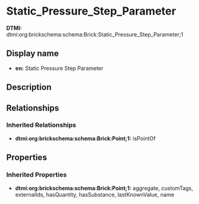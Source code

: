 # Static_Pressure_Step_Parameter
**DTMI:** dtmi:org:brickschema:schema:Brick:Static_Pressure_Step_Parameter;1
## Display name
- **en:** Static Pressure Step Parameter
## Description
## Relationships
### Inherited Relationships
* **dtmi:org:brickschema:schema:Brick:Point;1:** isPointOf
## Properties
### Inherited Properties
* **dtmi:org:brickschema:schema:Brick:Point;1:** aggregate, customTags, externalIds, hasQuantity, hasSubstance, lastKnownValue, name
